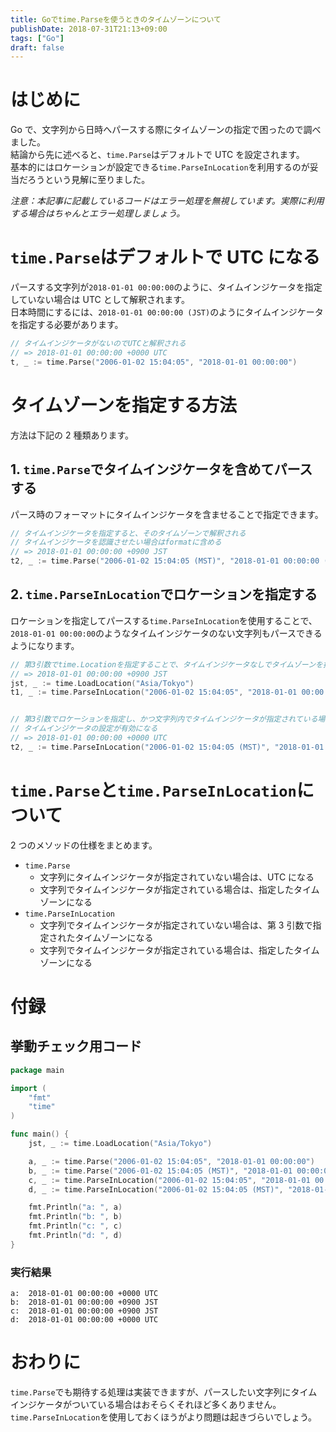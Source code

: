 ```yaml
---
title: Goでtime.Parseを使うときのタイムゾーンについて
publishDate: 2018-07-31T21:13+09:00
tags: ["Go"]
draft: false
---
```


# はじめに

Go で、文字列から日時へパースする際にタイムゾーンの指定で困ったので調べました。  
結論から先に述べると、`time.Parse`はデフォルトで UTC を設定されます。  
基本的にはロケーションが設定できる`time.ParseInLocation`を利用するのが妥当だろうという見解に至りました。

_注意：本記事に記載しているコードはエラー処理を無視しています。実際に利用する場合はちゃんとエラー処理しましょう。_

# `time.Parse`はデフォルトで UTC になる

パースする文字列が`2018-01-01 00:00:00`のように、タイムインジケータを指定していない場合は UTC として解釈されます。  
日本時間にするには、`2018-01-01 00:00:00 (JST)`のようにタイムインジケータを指定する必要があります。

```go
// タイムインジケータがないのでUTCと解釈される
// => 2018-01-01 00:00:00 +0000 UTC
t, _ := time.Parse("2006-01-02 15:04:05", "2018-01-01 00:00:00")
```

# タイムゾーンを指定する方法

方法は下記の 2 種類あります。

## 1. `time.Parse`でタイムインジケータを含めてパースする

パース時のフォーマットにタイムインジケータを含ませることで指定できます。

```go
// タイムインジケータを指定すると、そのタイムゾーンで解釈される
// タイムインジケータを認識させたい場合はformatに含める
// => 2018-01-01 00:00:00 +0900 JST
t2, _ := time.Parse("2006-01-02 15:04:05 (MST)", "2018-01-01 00:00:00 (JST)")
```

## 2. `time.ParseInLocation`でロケーションを指定する

ロケーションを指定してパースする`time.ParseInLocation`を使用することで、`2018-01-01 00:00:00`のようなタイムインジケータのない文字列もパースできるようになります。

```go
// 第3引数でtime.Locationを指定することで、タイムインジケータなしでタイムゾーンを指定できる
// => 2018-01-01 00:00:00 +0900 JST
jst, _ := time.LoadLocation("Asia/Tokyo")
t1, _ := time.ParseInLocation("2006-01-02 15:04:05", "2018-01-01 00:00:00", jst)


// 第3引数でロケーションを指定し、かつ文字列内でタイムインジケータが指定されている場合は、
// タイムインジケータの設定が有効になる
// => 2018-01-01 00:00:00 +0000 UTC
t2, _ := time.ParseInLocation("2006-01-02 15:04:05 (MST)", "2018-01-01 00:00:00 (UTC)", jst)
```

# `time.Parse`と`time.ParseInLocation`について

2 つのメソッドの仕様をまとめます。

- `time.Parse`
  - 文字列にタイムインジケータが指定されていない場合は、UTC になる
  - 文字列でタイムインジケータが指定されている場合は、指定したタイムゾーンになる
- `time.ParseInLocation`
  - 文字列でタイムインジケータが指定されていない場合は、第 3 引数で指定されたタイムゾーンになる
  - 文字列でタイムインジケータが指定されている場合は、指定したタイムゾーンになる

# 付録

## 挙動チェック用コード

```go
package main

import (
	"fmt"
	"time"
)

func main() {
	jst, _ := time.LoadLocation("Asia/Tokyo")

	a, _ := time.Parse("2006-01-02 15:04:05", "2018-01-01 00:00:00")
	b, _ := time.Parse("2006-01-02 15:04:05 (MST)", "2018-01-01 00:00:00 (JST)")
	c, _ := time.ParseInLocation("2006-01-02 15:04:05", "2018-01-01 00:00:00", jst)
	d, _ := time.ParseInLocation("2006-01-02 15:04:05 (MST)", "2018-01-01 00:00:00 (UTC)", jst)

	fmt.Println("a: ", a)
	fmt.Println("b: ", b)
	fmt.Println("c: ", c)
	fmt.Println("d: ", d)
}
```

### 実行結果

```
a:  2018-01-01 00:00:00 +0000 UTC
b:  2018-01-01 00:00:00 +0900 JST
c:  2018-01-01 00:00:00 +0900 JST
d:  2018-01-01 00:00:00 +0000 UTC
```

# おわりに

`time.Parse`でも期待する処理は実装できますが、パースしたい文字列にタイムインジケータがついている場合はおそらくそれほど多くありません。  
`time.ParseInLocation`を使用しておくほうがより問題は起きづらいでしょう。
